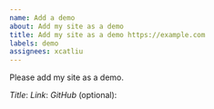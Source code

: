 ```yaml
---
name: Add a demo
about: Add my site as a demo
title: Add my site as a demo https://example.com
labels: demo
assignees: xcatliu
---
```


Please add my site as a demo.

*Title*: 
*Link*: 
*GitHub* (optional): 
